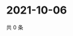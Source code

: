 # 2021-10-06

共 0 条

<!-- BEGIN WEIBO -->
<!-- 最后更新时间 Wed Oct 06 2021 17:13:47 GMT+0800 (China Standard Time) -->

<!-- END WEIBO -->
